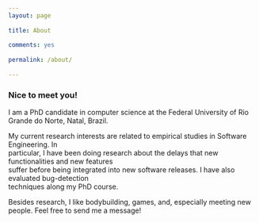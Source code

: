 ---
layout: page      
title: About   
comments: yes   
permalink: /about/   
---   

   
### Nice to meet you!   

   
   
I am a PhD candidate in computer science at the Federal University of Rio Grande do Norte, Natal,
Brazil.    
   
My current research interests are related to empirical studies in Software Engineering. In   
particular, I have been doing research about the delays that new functionalities and new features   
suffer before being integrated into new software releases. I have also evaluated bug-detection   
techniques along my PhD course.   
   
Besides research, I like bodybuilding, games, and, especially meeting new people. Feel free to send
me a message!   
